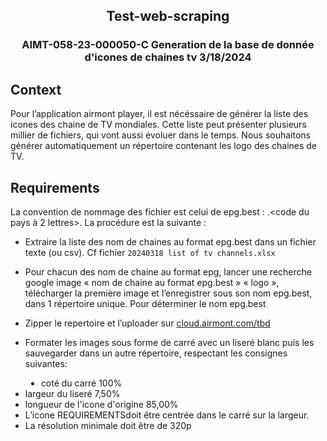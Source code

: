 
<h2 align="center">Test-web-scraping</h3>
<h3 align="center">AIMT-058-23-000050-C Generation de la base de donnée d'icones de chaines tv 3/18/2024</h3>


## Context

Pour l’application airmont player, il est nécéssaire de générer la liste des icones des chaine de TV mondiales.
Cette liste peut présenter plusieurs millier de fichiers, qui vont aussi évoluer dans le temps.
Nous souhaitons générer automatiquement un répertoire contenant les logo des chaines de TV.

## Requirements


La convention de nommage des fichier est celui de epg.best : <nom de la chaine sans espaces>.<code du pays à 2 lettres>.
La procédure est la suivante :

* Extraire la liste des nom de chaines au format epg.best dans un fichier texte (ou csv). Cf fichier `20240318 list of tv
channels.xlsx`
* Pour chacun des nom de chaine au format epg, lancer une recherche google image « nom de chaine au format
epg.best » « logo », télécharger la première image et l’enregistrer sous son nom epg.best, dans 1 répertoire unique.
Pour déterminer le nom epg.best
* Zipper le repertoire et l’uploader sur <a href = "cloud.airmont.com/tbd"> cloud.airmont.com/tbd</a>
* Formater les images sous forme de carré avec un liseré blanc puis les sauvegarder dans un autre répertoire, respectant les consignes suivantes:
  
  <li style="margin-left: 25px;">
      coté du carré 100%
  </li>
  <li>
      largeur du liseré 7,50%
  </li>
  <li>
      longueur de l'icone d'origine 85,00%
  </li>
  <li>
       L’icone REQUIREMENTSdoit être centrée dans le carré sur la largeur.
  </li>
   <li>
      La résolution minimale doit être de 320p
   </li>

